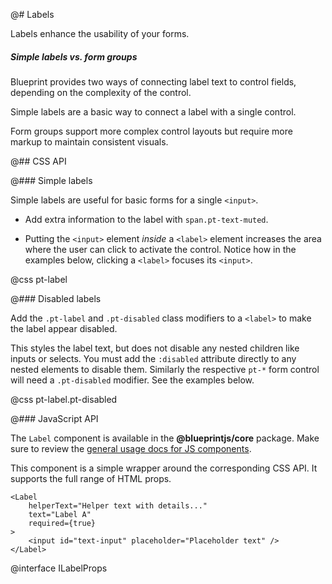 @# Labels

Labels enhance the usability of your forms.

<div class="pt-callout pt-intent-success pt-icon-comparison">
    <h5>Simple labels vs. form groups</h5>
    <p>Blueprint provides two ways of connecting label text to control fields, depending on the complexity of the control.</p>
    <p>Simple labels are a basic way to connect a label with a single control.</p>
    <p>Form groups support more complex control layouts but require more markup to maintain consistent visuals.</p>
</div>

@## CSS API

@### Simple labels

Simple labels are useful for basic forms for a single `<input>`.

- Add extra information to the label with `span.pt-text-muted`.

- Putting the `<input>` element _inside_ a `<label>` element increases the area where the user
can click to activate the control. Notice how in the examples below, clicking a `<label>` focuses its `<input>`.

@css pt-label

@### Disabled labels

Add the `.pt-label` and `.pt-disabled` class modifiers to a `<label>` to make the label appear
disabled.

This styles the label text, but does not disable any nested children like inputs or selects. You
must add the `:disabled` attribute directly to any nested elements to disable them. Similarly the respective
`pt-*` form control will need a `.pt-disabled` modifier. See the examples below.

@css pt-label.pt-disabled

@### JavaScript API

The `Label` component is available in the __@blueprintjs/core__ package. Make sure to review the [general usage docs for JS components](#blueprint.usage).

This component is a simple wrapper around the corresponding CSS API. It supports the full range of HTML props.

```tsx
<Label
    helperText="Helper text with details..."
    text="Label A"
    required={true}
>
    <input id="text-input" placeholder="Placeholder text" />
</Label>
```

@interface ILabelProps
